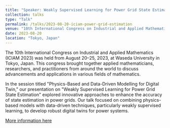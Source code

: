 ```yaml
---
title: "Speaker: Weakly Supervised Learning for Power Grid State Estimation"
collection: talks
type: "Talk"
permalink: /talks/2023-08-20-iciam-power-grid-estimation
venue: "10th International Congress on Industrial and Applied Mathematics (ICIAM 2023)"
date: 2023-08-20
location: "Tokyo, Japan"
---
```

The 10th International Congress on Industrial and Applied Mathematics (ICIAM 2023) was held from August 20–25, 2023, at Waseda University in Tokyo, Japan. This congress brought together applied mathematicians, researchers, and practitioners from around the world to discuss advancements and applications in various fields of mathematics. 

In the session titled "Physics-Based and Data-Driven Modelling for Digital Twin," our presentation on "Weakly Supervised Learning for Power Grid State Estimation" explored innovative approaches to enhance the accuracy of state estimation in power grids. Our talk focused on combining physics-based models with data-driven techniques, particularly weakly supervised learning, to develop robust digital twins for power systems.

[More information here](https://iciam2023.org/registered_data?id=01099)
